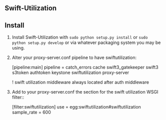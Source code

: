 Swift-Utilization
------

Install
-------

1) Install Swift-Utilization with ``sudo python setup.py install`` or ``sudo python
   setup.py develop`` or via whatever packaging system you may be using.

2) Alter your proxy-server.conf pipeline to have swiftutilization:

    [pipeline:main]
        pipeline = catch_errors cache swift3_gatekeeper
        swift3 s3token authtoken keystone swiftutilization proxy-server

    ! swift utilization middleware always located after auth middleware

3) Add to your proxy-server.conf the section for the swift utilization WSGI filter::

    [filter:swiftutilization]
    use = egg:swiftutilization#swiftutilization
    sample_rate = 600